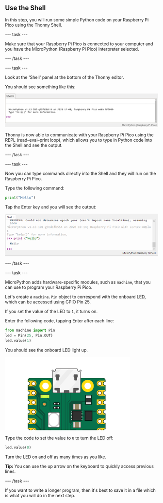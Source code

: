 ## Use the Shell

In this step, you will run some simple Python code on your Raspberry Pi Pico using the Thonny Shell.

--- task ---

Make sure that your Raspberry Pi Pico is connected to your computer and you have the MicroPython (Raspberry Pi Pico) interpreter selected.

--- /task ---

--- task ---

Look at the 'Shell' panel at the bottom of the Thonny editor. 

You should see something like this:

![REPL initial connection messages](images/repl-connected.png)

Thonny is now able to communicate with your Raspberry Pi Pico using the REPL (read–eval–print loop), which allows you to type in Python code into the Shell and see the output. 

--- /task ---

--- task ---

Now you can type commands directly into the Shell and they will run on the Raspberry Pi Pico.

Type the following command:

``` python
print("Hello")
```
Tap the Enter key and you will see the output:

![Print Hello output](images/print-hello-output.png)

--- /task ---

--- task ---

MicroPython adds hardware-specific modules, such as `machine`, that you can use to program your Raspberry Pi Pico. 

Let's create a `machine.Pin` object to correspond with the onboard LED, which can be accessed using GPIO Pin 25. 

If you set the value of the LED to `1`, it turns on. 

Enter the following code, tapping Enter after each line:

``` python
from machine import Pin
led = Pin(25, Pin.OUT)
led.value(1)
```

You should see the onboard LED light up. 

![Image of onboard LED on](images/Pico-onboard-LED.png)

Type the code to set the value to `0` to turn the LED off:

``` python
led.value(0)
```

Turn the LED on and off as many times as you like. 

**Tip:** You can use the up arrow on the keyboard to quickly access previous lines. 

--- /task ---

If you want to write a longer program, then it's best to save it in a file which is what you will do in the next step.

